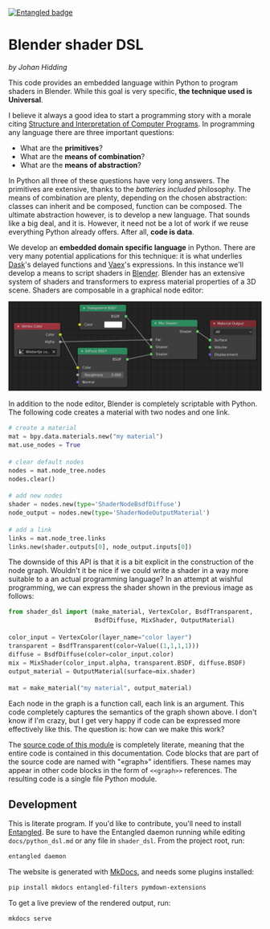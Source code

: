 [![Entangled badge](https://img.shields.io/badge/entangled-Use%20the%20source!-%2300aeff)](https://entangled.github.io/)

# Blender shader DSL
*by Johan Hidding*

This code provides an embedded language within Python to program shaders in Blender. While this goal is very specific, **the technique used is Universal**.

I believe it always a good idea to start a programming story with a morale citing [Structure and Interpretation of Computer Programs](https://web.mit.edu/alexmv/6.037/sicp.pdf). In programming any language there are three important questions:

- What are the **primitives**?
- What are the **means of combination**?
- What are the **means of abstraction**?

In Python all three of these questions have very long answers. The primitives are extensive, thanks to the *batteries included* philosophy. The means of combination are plenty, depending on the chosen abstraction: classes can inherit and be composed, function can be composed. The ultimate abstraction however, is to develop a new language. That sounds like a big deal, and it is. However, it need not be a lot of work if we reuse everything Python already offers. After all, **code is data**.

We develop an **embedded domain specific language** in Python. There are very many potential applications for this technique: it is what underlies [Dask](https://dask.org/)'s delayed functions and [Vaex](https://vaex.io/)'s expressions. In this instance we'll develop a means to script shaders in [Blender](https://www.blender.org/). Blender has an extensive system of shaders and transformers to express material properties of a 3D scene. Shaders are composable in a graphical node editor:

![Screenshot of Blender's node editor](img/blender_material.png)

In addition to the node editor, Blender is completely scriptable with Python. The following code creates a material with two nodes and one link.

```python
# create a material
mat = bpy.data.materials.new("my material")
mat.use_nodes = True

# clear default nodes
nodes = mat.node_tree.nodes
nodes.clear()

# add new nodes
shader = nodes.new(type='ShaderNodeBsdfDiffuse')
node_output = nodes.new(type='ShaderNodeOutputMaterial')

# add a link
links = mat.node_tree.links
links.new(shader.outputs[0], node_output.inputs[0])
```

The downside of this API is that it is a bit explicit in the construction of the node graph. Wouldn't it be nice if we could write a shader in a way more suitable to a an actual programming language? In an attempt at wishful programming, we can express the shader shown in the previous image as follows:

```python
from shader_dsl import (make_material, VertexColor, BsdfTransparent,
                        BsdfDiffuse, MixShader, OutputMaterial)

color_input = VertexColor(layer_name="color layer")
transparent = BsdfTransparent(color=Value((1,1,1,1)))
diffuse = BsdfDiffuse(color=color_input.color)
mix = MixShader(color_input.alpha, transparent.BSDF, diffuse.BSDF)
output_material = OutputMaterial(surface=mix.shader)

mat = make_material("my material", output_material)
```

Each node in the graph is a function call, each link is an argument. This code completely captures the semantics of the graph shown above. I don't know if I'm crazy, but I get very happy if code can be expressed more effectively like this. The question is: how can we make this work?

The [source code of this module](python_dsl) is completely literate, meaning that the entire code is contained in this documentation. Code blocks that are part of the source code are named with "«graph»" identifiers. These names may appear in other code blocks in the form of `<<graph>>` references. The resulting code is a single file Python module.

## Development
This is literate program. If you'd like to contribute, you'll need to install [Entangled](entangled.github.io). Be sure to have the Entangled daemon running while editing `docs/python_dsl.md` or any file in `shader_dsl`. From the project root, run:

```bash
entangled daemon
```

The website is generated with [MkDocs](https://www.mkdocs.org/), and needs some plugins installed:

```bash
pip install mkdocs entangled-filters pymdown-extensions
```

To get a live preview of the rendered output, run:

```bash
mkdocs serve
```

